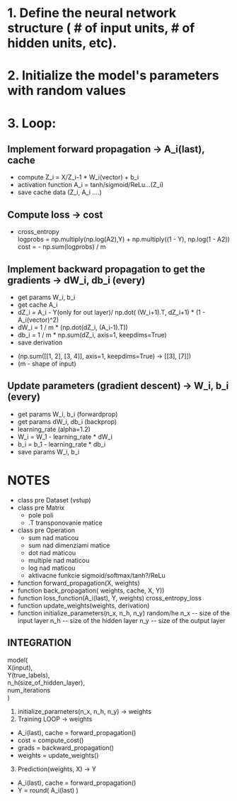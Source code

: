 # 1. Define the neural network structure ( # of input units,  # of hidden units, etc). 

# 2. Initialize the model's parameters with random values

# 3. Loop:

## Implement forward propagation -> A_i(last), cache
- compute Z_i = X/Z_i-1 * W_i(vector) + b_i
- activation function A_i = tanh/sigmoid/ReLu...(Z_i)
- save cache data (Z_i, A_i ....)

## Compute loss -> cost
- cross_entropy  
    logprobs = np.multiply(np.log(A2),Y) + np.multiply((1 - Y), np.log(1 - A2))
    cost = - np.sum(logprobs) / m

## Implement backward propagation to get the gradients -> dW_i, db_i (every)
- get params W_i, b_i
- get cache A_i
- dZ_i = A_i - Y(only for out layer)/ np.dot( (W_i+1).T, dZ_i+1) * (1 - A_i(vector)^2)
- dW_i = 1 / m * (np.dot(dZ_i, (A_i-1).T))
- db_i = 1 / m * np.sum(dZ_i, axis=1, keepdims=True)
- save derivation

* (np.sum([[1, 2], [3, 4]], axis=1, keepdims=True) -> [[3], [7]])
* (m - shape of input)

## Update parameters (gradient descent) -> W_i, b_i (every)
- get params W_i, b_i (forwardprop)
- get params dW_i, db_i (backprop)
- learning_rate (alpha=1.2)
- W_i = W_1 - learning_rate * dW_i
- b_i = b_1 - learning_rate * db_i
- save params W_i, b_i

# NOTES
- class pre Dataset (vstup)
- class pre Matrix
    - pole poli
    - .T transponovanie matice
- class pre Operation
    - sum nad maticou
    - sum nad dimenziami matice
    - dot nad maticou
    - multiple nad maticou
    - log nad maticou
    - aktivacne funkcie sigmoid/softmax/tanh?/ReLu
- function forward_propagation(X, weights)
- function back_propagation( weights, cache, X, Y))
- function loss_function(A_i(last), Y, weights) cross_entropy_loss
- function update_weights(weights, derivation)
- function initialize_parameters(n_x, n_h, n_y) random/he
    n_x -- size of the input layer
    n_h -- size of the hidden layer
    n_y -- size of the output layer

## INTEGRATION 
model(  
    X(input),   
    Y(true_labels),   
    n_h(size_of_hidden_layer),   
    num_iterations   
    )  

1. initialize_parameters(n_x, n_h, n_y) -> weights
2. Training LOOP -> weights
- A_i(last), cache = forward_propagation()
- cost = compute_cost()
- grads = backward_propagation()
- weights = update_weights()
3. Prediction(weights, X) -> Y
- A_i(last), cache = forward_propagation()
- Y = round( A_i(last) )